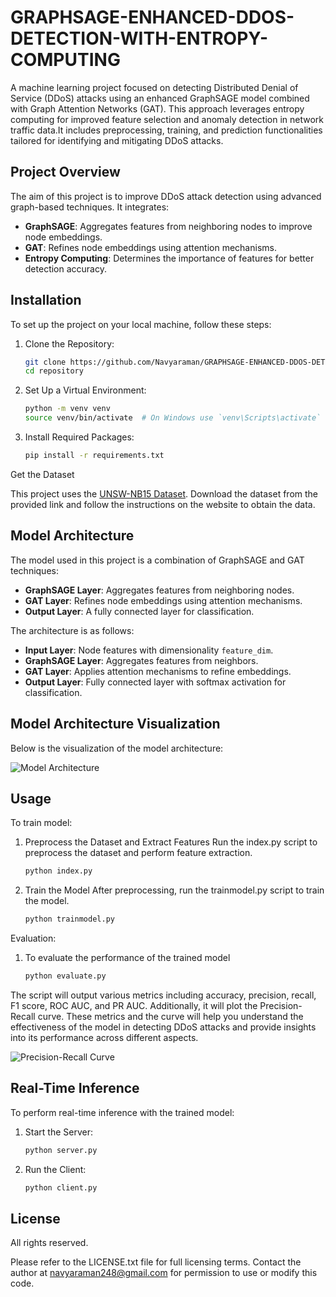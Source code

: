 # GRAPHSAGE-ENHANCED-DDOS-DETECTION-WITH-ENTROPY-COMPUTING
A machine learning project focused on detecting Distributed Denial of Service (DDoS) attacks using an enhanced GraphSAGE model combined with Graph Attention Networks (GAT). This approach leverages entropy computing for improved feature selection and anomaly detection in network traffic data.It includes preprocessing, training, and prediction functionalities tailored for identifying and mitigating DDoS attacks.


## Project Overview

The aim of this project is to improve DDoS attack detection using advanced graph-based techniques. It integrates:
- **GraphSAGE**: Aggregates features from neighboring nodes to improve node embeddings.
- **GAT**: Refines node embeddings using attention mechanisms.
- **Entropy Computing**: Determines the importance of features for better detection accuracy.
 

## Installation

To set up the project on your local machine, follow these steps:

1. Clone the Repository:
    ```bash
   git clone https://github.com/Navyaraman/GRAPHSAGE-ENHANCED-DDOS-DETECTION-WITH-ENTROPY-COMPUTING
   cd repository
   ```

2. Set Up a Virtual Environment:
     ```bash
    python -m venv venv
    source venv/bin/activate  # On Windows use `venv\Scripts\activate`
    ```

3. Install Required Packages:
    ```bash
    pip install -r requirements.txt
    ```


Get the Dataset

This project uses the [UNSW-NB15 Dataset](https://research.unsw.edu.au/projects/unsw-nb15-dataset). Download the dataset from the provided link and follow the instructions on the website to obtain the data.

## Model Architecture

The model used in this project is a combination of GraphSAGE and GAT techniques:

- **GraphSAGE Layer**: Aggregates features from neighboring nodes.
- **GAT Layer**: Refines node embeddings using attention mechanisms.
- **Output Layer**: A fully connected layer for classification.

The architecture is as follows:
- **Input Layer**: Node features with dimensionality `feature_dim`.
- **GraphSAGE Layer**: Aggregates features from neighbors.
- **GAT Layer**: Applies attention mechanisms to refine embeddings.
- **Output Layer**: Fully connected layer with softmax activation for classification.

## Model Architecture Visualization

Below is the visualization of the model architecture:

![Model Architecture](image/model_architecture.png)


## Usage

To train model:

1. Preprocess the Dataset and Extract Features
Run the index.py script to preprocess the dataset and perform feature extraction.
    ```bash
    python index.py
    ```

2. Train the Model
After preprocessing, run the trainmodel.py script to train the model.
    ```bash
    python trainmodel.py
    ```

Evaluation:

1. To evaluate the performance of the trained model
    ```bash
    python evaluate.py
    ```

The script will output various metrics including accuracy, precision, recall, F1 score, ROC AUC, and PR AUC. Additionally, it will plot the Precision-Recall curve. These metrics and the curve will help you understand the effectiveness of the model in detecting DDoS attacks and provide insights into its performance across different aspects.

![Precision-Recall Curve](image/PR%20CURVE.png)

## Real-Time Inference

To perform real-time inference with the trained model:

1. Start the Server:
   ```bash
   python server.py
   ```
2. Run the Client:
   ```bash
   python client.py
   ```


## License
All rights reserved.

Please refer to the LICENSE.txt file for full licensing terms. Contact the author at navyaraman248@gmail.com for permission to use or modify this code.